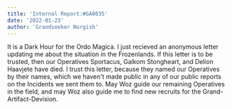 ```yaml
---
title: 'Internal Report:#GA0035'
date: '2022-01-23'
author: 'Grandseeker Norgish'
---
```


It is a Dark Hour for the Ordo Magica. I just recieved an anonymous letter
updating me about the situation in the Frozenlands. If this letter is to be trusted,
then our Operatives Sportacus, Galkom Stongheart, and Delion Haavjete have died.
I trust this letter, because they named our Operatives by their names, which we haven't
made public in any of our public reports on the Incidents we sent them to.
May Woz guide our remaining Operatives in the field, and may Woz also guide me to find
new recruits for the Grand-Artifact-Devision.
